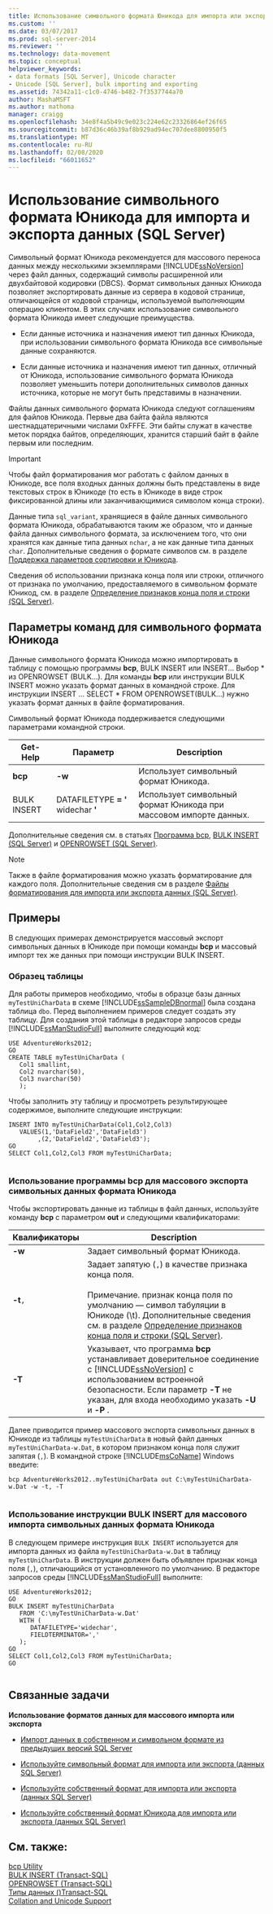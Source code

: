 ```yaml
---
title: Использование символьного формата Юникода для импорта или экспорта данных (SQL Server) | Документация Майкрософт
ms.custom: ''
ms.date: 03/07/2017
ms.prod: sql-server-2014
ms.reviewer: ''
ms.technology: data-movement
ms.topic: conceptual
helpviewer_keywords:
- data formats [SQL Server], Unicode character
- Unicode [SQL Server], bulk importing and exporting
ms.assetid: 74342a11-c1c0-4746-b482-7f3537744a70
author: MashaMSFT
ms.author: mathoma
manager: craigg
ms.openlocfilehash: 34e8f4a5b49c9e023c224e62c23326864ef26f65
ms.sourcegitcommit: b87d36c46b39af8b929ad94ec707dee8800950f5
ms.translationtype: MT
ms.contentlocale: ru-RU
ms.lasthandoff: 02/08/2020
ms.locfileid: "66011652"
---
```

# <a name="use-unicode-character-format-to-import-or-export-data-sql-server"></a>Использование символьного формата Юникода для импорта и экспорта данных (SQL Server)
  Символьный формат Юникода рекомендуется для массового переноса данных между несколькими экземплярами [!INCLUDE[ssNoVersion](../../includes/ssnoversion-md.md)] через файл данных, содержащий символы расширенной или двухбайтовой кодировки (DBCS). Формат символьных данных Юникода позволяет экспортировать данные из сервера в кодовой странице, отличающейся от кодовой страницы, используемой выполняющим операцию клиентом. В этих случаях использование символьного формата Юникода имеет следующие преимущества.  
  
-   Если данные источника и назначения имеют тип данных Юникода, при использовании символьного формата Юникода все символьные данные сохраняются.  
  
-   Если данные источника и назначения имеют тип данных, отличный от Юникода, использование символьного формата Юникода позволяет уменьшить потери дополнительных символов данных источника, которые не могут быть представимы в назначении.  
  
 Файлы данных символьного формата Юникода следуют соглашениям для файлов Юникода. Первые два байта файла являются шестнадцатеричными числами 0xFFFE. Эти байты служат в качестве меток порядка байтов, определяющих, хранится старший байт в файле первым или последним.  
  
> [!IMPORTANT]  
>  Чтобы файл форматирования мог работать с файлом данных в Юникоде, все поля входных данных должны быть представлены в виде текстовых строк в Юникоде (то есть в Юникоде в виде строк фиксированной длины или заканчивающимися символом конца строки).  
  
 Данные типа `sql_variant`, хранящиеся в файле данных символьного формата Юникода, обрабатываются таким же образом, что и данные файла данных символьного формата, за исключением того, что они хранятся как данные типа данных `nchar`, а не как данные типа данных `char`. Дополнительные сведения о формате символов см. в разделе [Поддержка параметров сортировки и Юникода](../collations/collation-and-unicode-support.md).  
  
 Сведения об использовании признака конца поля или строки, отличного от признака по умолчанию, предоставляемого в символьном формате Юникод, см. в разделе [Определение признаков конца поля и строки (SQL Server)](specify-field-and-row-terminators-sql-server.md).  
  
## <a name="command-options-for-unicode-character-format"></a>Параметры команд для символьного формата Юникода  
 Данные символьного формата Юникода можно импортировать в таблицу с помощью программы **bcp**, BULK INSERT или INSERT... Выбор \* из OPENROWSET (BULK...). Для команды **bcp** или инструкции BULK INSERT можно указать формат данных в командной строке. Для инструкции INSERT ... SELECT * FROM OPENROWSET(BULK...) нужно указать формат данных в файле форматирования.  
  
 Символьный формат Юникода поддерживается следующими параметрами командной строки.  
  
|Get-Help|Параметр|Description|  
|-------------|------------|-----------------|  
|**bcp**|**-w**|Использует символьный формат Юникода.|  
|BULK INSERT|DATAFILETYPE **= '** widechar **'**|Использует символьный формат Юникода при массовом импорте данных.|  
  
 Дополнительные сведения см. в статьях [Программа bcp](../../tools/bcp-utility.md), [BULK INSERT (SQL Server)](/sql/t-sql/statements/bulk-insert-transact-sql) и [OPENROWSET (SQL Server)](/sql/t-sql/functions/openrowset-transact-sql).  
  
> [!NOTE]  
>  Также в файле форматирования можно указать форматирование для каждого поля. Дополнительные сведения см в разделе [Файлы форматирования для импорта или экспорта данных (SQL Server)](format-files-for-importing-or-exporting-data-sql-server.md).  
  
## <a name="examples"></a>Примеры  
 В следующих примерах демонстрируется массовый экспорт символьных данных в Юникоде при помощи команды **bcp** и массовый импорт тех же данных при помощи инструкции BULK INSERT.  
  
### <a name="sample-table"></a>Образец таблицы  
 Для работы примеров необходимо, чтобы в образце базы данных `myTestUniCharData` в схеме [!INCLUDE[ssSampleDBnormal](../../includes/sssampledbnormal-md.md)] была создана таблица `dbo`. Перед выполнением примеров следует создать эту таблицу. Для создания этой таблицы в редакторе запросов среды [!INCLUDE[ssManStudioFull](../../../includes/ssmanstudiofull-md.md)] выполните следующий код:  
  
```  
USE AdventureWorks2012;  
GO  
CREATE TABLE myTestUniCharData (  
   Col1 smallint,  
   Col2 nvarchar(50),  
   Col3 nvarchar(50)  
   );   
```  
  
 Чтобы заполнить эту таблицу и просмотреть результирующее содержимое, выполните следующие инструкции:  
  
```  
INSERT INTO myTestUniCharData(Col1,Col2,Col3)  
   VALUES(1,'DataField2','DataField3')   
        ,(2,'DataField2','DataField3');  
GO  
SELECT Col1,Col2,Col3 FROM myTestUniCharData;  
  
```  
  
### <a name="using-bcp-to-bulk-export-unicode-character-data"></a>Использование программы bcp для массового экспорта символьных данных формата Юникода  
 Чтобы экспортировать данные из таблицы в файл данных, используйте команду **bcp** с параметром **out** и следующими квалификаторами:  
  
|Квалификаторы|Description|  
|----------------|-----------------|  
|**-w**|Задает символьный формат Юникода.|  
|**-t**`,`|Задает запятую (`,`) в качестве признака конца поля.<br /><br /> Примечание. признак конца поля по умолчанию — символ табуляции в Юникоде (\t). Дополнительные сведения см. в разделе [Определение признаков конца поля и строки (SQL Server)](specify-field-and-row-terminators-sql-server.md).|  
|**-T**|Указывает, что программа **bcp** устанавливает доверительное соединение с [!INCLUDE[ssNoVersion](../../includes/ssnoversion-md.md)] с использованием встроенной безопасности. Если параметр **-T** не указан, для входа необходимо указать **-U** и **-P** .|  
  
 Далее приводится пример массового экспорта символьных данных в Юникоде из таблицы `myTestUniCharData` в новый файл данных `myTestUniCharData-w.Dat`, в котором признаком конца поля служит запятая (`,`). В командной строке [!INCLUDE[msCoName](../../includes/msconame-md.md)] Windows введите:  
  
```  
bcp AdventureWorks2012..myTestUniCharData out C:\myTestUniCharData-w.Dat -w -t, -T  
  
```  
  
### <a name="using-bulk-insert-to-bulk-import-unicode-character-data"></a>Использование инструкции BULK INSERT для массового импорта символьных данных формата Юникода  
 В следующем примере инструкция `BULK INSERT` используется для импорта данных из файла `myTestUniCharData-w.Dat` в таблицу `myTestUniCharData`. В инструкции должен быть объявлен признак конца поля (`,`), отличающийся от установленного по умолчанию. В редакторе запросов среды [!INCLUDE[ssManStudioFull](../../../includes/ssmanstudiofull-md.md)] выполните:  
  
```  
USE AdventureWorks2012;  
GO  
BULK INSERT myTestUniCharData   
   FROM 'C:\myTestUniCharData-w.Dat'   
   WITH (  
      DATAFILETYPE='widechar',  
      FIELDTERMINATOR=','  
   );   
GO  
SELECT Col1,Col2,Col3 FROM myTestUniCharData;  
GO  
  
```  
  
##  <a name="RelatedTasks"></a> Связанные задачи  
 **Использование форматов данных для массового импорта или экспорта**  
  
-   [Импорт данных в собственном и символьном формате из предыдущих версий SQL Server](import-native-and-character-format-data-from-earlier-versions-of-sql-server.md)  
  
-   [Используйте символьный формат для импорта или экспорта &#40;данных SQL Server&#41;](use-character-format-to-import-or-export-data-sql-server.md)  
  
-   [Используйте собственный формат для импорта или экспорта &#40;данных SQL Server&#41;](use-native-format-to-import-or-export-data-sql-server.md)  
  
-   [Используйте собственный формат Юникода для импорта или экспорта &#40;данных SQL Server&#41;](use-unicode-native-format-to-import-or-export-data-sql-server.md)  
  
## <a name="see-also"></a>См. также:  
 [bcp Utility](../../tools/bcp-utility.md)   
 [BULK INSERT (Transact-SQL)](/sql/t-sql/statements/bulk-insert-transact-sql)   
 [OPENROWSET &#40;Transact-SQL&#41;](/sql/t-sql/functions/openrowset-transact-sql)   
 [Типы данных &#40;&#41;Transact-SQL](/sql/t-sql/data-types/data-types-transact-sql)   
 [Collation and Unicode Support](../collations/collation-and-unicode-support.md)  
  
  
